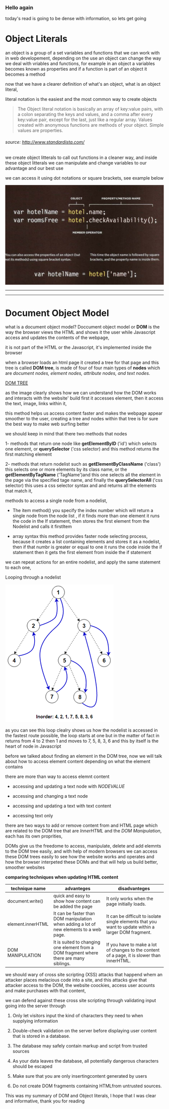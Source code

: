### Hello again

today's read is going to be dense with information, so lets get going

# Object Literals

an object is a group of a set variables and functions that we can work with in web developement, depending on the use an object can change the way we deal with vriables and functions, for example in an object a variables becomes known as properties and if a function is part of an object it becomes a method

now that we have a clearer definition of what's an object, what is an object literal,

literal notation is the easiest and the most common way to create objects

> The Object literal notation is basically an array of key:value pairs, with a colon separating the keys and values, and a comma after every key:value pair, except for the last, just like a regular array. Values created with anonymous functions are methods of your object. Simple values are properties.

###### source: http://www.standardista.com/

we create object litterals to call out functions in a cleaner way, and inside these object litterals we can manipulate and change variables to our advantage and our best use

we can access it using dot notations or square brackets, see example below

<img src="images/object litterals .png" alt="object litterals">

---
---

# Document Object Model

what is a document object model?
Doccument object model or **DOM** is the way the browser views the HTML and shows it the user while Javascript access and updates the contents of the webpage,

it is not part of the HTML or the Javascript, it's implemented inside the browser

when a browser loads an html page it created a tree for that page and this tree is called **DOM tree**, is made of four of four main types of **nodes** which are *document nodes,
element nodes, attribute nodes, and text nodes.*

[DOM TREE](https://upload.wikimedia.org/wikipedia/commons/thumb/5/5a/DOM-model.svg/1200px-DOM-model.svg.png)

as the image clearly shows how we can understand how the DOM works and interacts with the website' build
first it accesses element, then it access the text, image, links within it,

this method helps us access content faster and makes the webpage appear smoother to the user, creating a tree and nodes within that tree is for sure the best way to make web surfing better

we should keep in mind that there two methods that nodes

1- methods that return one node like **getElementByID** ('id') which selects one element, or **querySelector** ('css selector) and this method returns the first matching element

2- methods that return nodelist such as **getElementByClassName** ('class') this selects one or more elements by its class name, or the **getElementByTagName** ('TagName')and this one selects all the element in the page via the specified tage name, and finally the **querySelectorAll** ('css selector) this uses a css selector syntax and and returns all the elements that match it,

methods to access a single node from a nodelist,
 
* The item method() you specify the index number which will return a single node from the node list , if it finds more than one element it runs the code in the If statement, then stores the first element from the Nodelist and calls it firstItem

* array syntax this method provides faster node selecting process, because it creates a list containing elements and stores it as a nodelist, then if that numbr is greater or equal to one it runs the code inside the if statement then it gets the first element from inside the if statement

 we can repeat actions for an entire nodelist, and apply the same statement to each one,

 Looping through a nodelist

 <img src = "images/Inorder-Traversal.png" alt = "Nodelistloop"/>

 as you can see this loop clealry shows us how the nodelist is accessed in the fastest route possible, the loop starts at one but in the matter of fact in returns from 4 to 2 then 1 and moves to 7, 5, 8, 3, 6 and this by itself is the heart of node in Javascript

 before we talked about finding an element in the DOM tree, now we will talk about how to access element content depending on what the element contains

 there are more than way to access elemnt content

* accessing and updating a text node with *NODEVALUE*

* accessing and changing a text node 

* accessing and updating a text with text content

* accessing text only

there are two ways to add or remove content from and HTML page which are related to the DOM tree that are *InnerHTML* and the *DOM Manipulation*, each has its own proprities,

DOMs give us the freedome to access, manipulate, delete and add elemnts to the DOM tree easily, and with help of modern browsers we can access these DOM trees easily to see how the website works and operates and how the browser interpeted these DOMs and that will help us build better, smoother websites

**comparing techniques when updating HTML content** 

|technique name |   advanteges      |     disadvanteges  |
| ---     |  ---    | ---  |
|document.write()| quick and easy to show how content can be added the page |It only works when the page initially loads.
|element.innerHTML|It can be faster than DOM manipulation when adding a lot of new elements to a web page.|It can be difficult to isolate single elements that you want to update within a larger DOM fragment.
|DOM MANIPULATION|It is suited to changing one element from a DOM fragment where there are many siblings.|If you have to make a lot of changes to the content of a page, it is slower than innerHTML.

 we should wary of cross site scripting (XSS) attacks that happend whem an attacker places melacious code into a site, and this attacks give that attacker access to the DOM, the website coockies, access user acounts and make purchases with that content,

 we can defend against these cross site scripting through validating input going into the server through

 1) Only let visitors input the kind of characters they need to when supplying information

 2) Double-check validation on the server before displaying user content that is stored in a database.

 3) The database may safely contain markup and script
from trusted sources

 4) As your data leaves the database, all potentially dangerous characters should be escaped

 5) Make sure that you are only insertingcontent generated by users

 6) Do not create DOM fragments containing HTMLfrom untrusted sources.

This was my summary of DOM and Object literals, I hope that I was clear and informative, thank you for reading